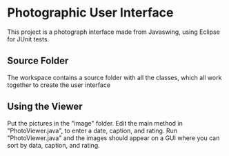 # Photographic User Interface

This project is a photograph interface made from Javaswing, using Eclipse for JUnit tests.

## Source Folder

The workspace contains a source folder with all the classes, which all work together to create the user interface

## Using the Viewer

Put the pictures in the "image" folder.
Edit the main method in "PhotoViewer.java", to enter a date, caption, and rating.
Run "PhotoViewer.java" and the images should appear on a GUI where you can sort by data, caption, and rating.
